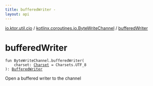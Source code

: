 ```yaml
---
title: bufferedWriter - 
layout: api
---
```


<div class='api-docs-breadcrumbs'><a href="../index.html">io.ktor.util.cio</a> / <a href="index.html">kotlinx.coroutines.io.ByteWriteChannel</a> / <a href="./buffered-writer.html">bufferedWriter</a></div>

# bufferedWriter

<div class="signature"><code><span class="keyword">fun </span><span class="identifier">ByteWriteChannel</span><span class="symbol">.</span><span class="identifier">bufferedWriter</span><span class="symbol">(</span><br/>&nbsp;&nbsp;&nbsp;&nbsp;<span class="parameterName" id="io.ktor.util.cio$bufferedWriter(kotlinx.coroutines.io.ByteWriteChannel, java.nio.charset.Charset)/charset">charset</span><span class="symbol">:</span>&nbsp;<a href="http://docs.oracle.com/javase/6/docs/api/java/nio/charset/Charset.html"><span class="identifier">Charset</span></a>&nbsp;<span class="symbol">=</span>&nbsp;Charsets.UTF_8<br/><span class="symbol">)</span><span class="symbol">: </span><a href="http://docs.oracle.com/javase/6/docs/api/java/io/BufferedWriter.html"><span class="identifier">BufferedWriter</span></a></code></div>

Open a buffered writer to the channel

